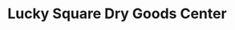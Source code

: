 ---
title: "Lucky Square Dry Goods Center"
url: /zarraga/lucky-square-dry-goods-center/
shop: variety store
---